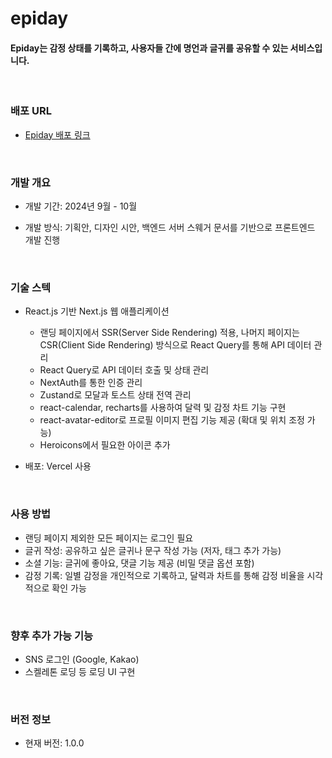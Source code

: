 # epiday

#### Epiday는 감정 상태를 기록하고, 사용자들 간에 명언과 글귀를 공유할 수 있는 서비스입니다.

<br />

### 배포 URL

- <a href='https://epiday.vercel.app/'>Epiday 배포 링크</a>

<br />

### 개발 개요

- 개발 기간: 2024년 9월 - 10월

- 개발 방식: 기획안, 디자인 시안, 백엔드 서버 스웨거 문서를 기반으로 프론트엔드 개발 진행

<br />

### 기술 스텍

- React.js 기반 Next.js 웹 애플리케이션

  - 랜딩 페이지에서 SSR(Server Side Rendering) 적용, 나머지 페이지는 CSR(Client Side Rendering) 방식으로 React Query를 통해 API 데이터 관리
  - React Query로 API 데이터 호출 및 상태 관리
  - NextAuth를 통한 인증 관리
  - Zustand로 모달과 토스트 상태 전역 관리
  - react-calendar, recharts를 사용하여 달력 및 감정 차트 기능 구현
  - react-avatar-editor로 프로필 이미지 편집 기능 제공 (확대 및 위치 조정 가능)
  - Heroicons에서 필요한 아이콘 추가

- 배포: Vercel 사용
<br />

### 사용 방법

- 랜딩 페이지 제외한 모든 페이지는 로그인 필요
- 글귀 작성: 공유하고 싶은 글귀나 문구 작성 가능 (저자, 태그 추가 가능)
- 소셜 기능: 글귀에 좋아요, 댓글 기능 제공 (비밀 댓글 옵션 포함)
- 감정 기록: 일별 감정을 개인적으로 기록하고, 달력과 차트를 통해 감정 비율을 시각적으로 확인 가능

<br />

### 향후 추가 가능 기능

- SNS 로그인 (Google, Kakao)
- 스켈레톤 로딩 등 로딩 UI 구현

<br />

### 버전 정보

- 현재 버전: 1.0.0
